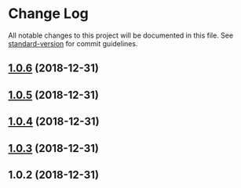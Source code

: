 # Change Log

All notable changes to this project will be documented in this file. See [standard-version](https://github.com/conventional-changelog/standard-version) for commit guidelines.

<a name="1.0.6"></a>
## [1.0.6](https://github.com/lilling/subscriber/compare/v1.0.5...v1.0.6) (2018-12-31)



<a name="1.0.5"></a>
## [1.0.5](https://github.com/lilling/subscriber/compare/v1.0.4...v1.0.5) (2018-12-31)



<a name="1.0.4"></a>
## [1.0.4](https://github.com/lilling/subscriber/compare/v1.0.3...v1.0.4) (2018-12-31)



<a name="1.0.3"></a>
## [1.0.3](https://github.com/lilling/subscriber/compare/v1.0.2...v1.0.3) (2018-12-31)



<a name="1.0.2"></a>
## 1.0.2 (2018-12-31)
